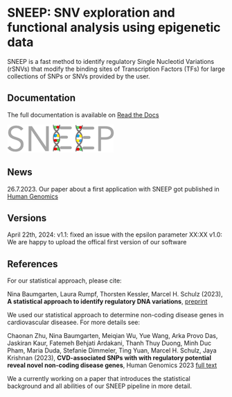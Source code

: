 # SNEEP: SNV exploration and functional analysis using epigenetic data

SNEEP is a fast method to identify regulatory Single Nucleotid Variations (rSNVs) that modify the binding sites of Transcription Factors (TFs) for large collections of SNPs or SNVs provided by the user. 

## Documentation
The full documentation is available on [Read the Docs](https://sneep.readthedocs.io/en/latest/index.html)

![sneep_logo.png](sneep_logo.png)

## News
26.7.2023. Our paper about a first application with SNEEP got published in [Human Genomics](https://humgenomics.biomedcentral.com/articles/10.1186/s40246-023-00513-4)

## Versions 
April 22th, 2024: v1.1: fixed an issue with the epsilon parameter
XX:XX v1.0: We are happy to upload the offical first version of our software

## References

For our statistical approach, please cite: 

Nina Baumgarten, Laura Rumpf, Thorsten Kessler, Marcel H. Schulz (2023), **A statistical approach to identify regulatory DNA variations**,
[preprint](https://doi.org/10.1101/2023.01.31.526404)

We used our statistical approach to determine non-coding disease genes in cardiovascular diseasee. For more details see: 

Chaonan Zhu, Nina Baumgarten, Meiqian Wu, Yue Wang, Arka Provo Das, Jaskiran Kaur, Fatemeh Behjati Ardakani, Thanh Thuy Duong, Minh Duc Pham, Maria Duda, Stefanie Dimmeler, Ting Yuan, Marcel H. Schulz, Jaya Krishnan (2023), **CVD-associated SNPs with with regulatory potential reveal novel non-coding disease genes**, Human Genomics 2023 [full text](https://humgenomics.biomedcentral.com/articles/10.1186/s40246-023-00513-4)

We a currently working on a paper that introduces the statistical background and all abilities of our SNEEP pipeline in more detail.


